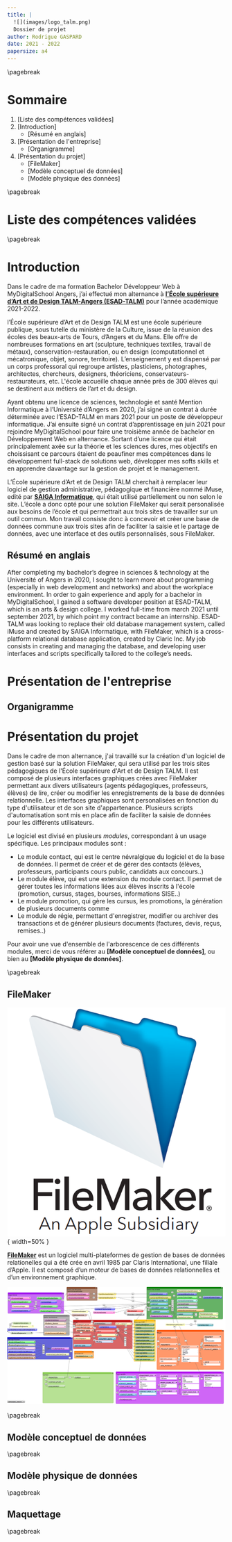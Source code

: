 ```yaml
---
title: |
  ![](images/logo_talm.png)
  Dossier de projet
author: Rodrigue GASPARD
date: 2021 - 2022
papersize: a4
---
```


\pagebreak

# Sommaire
1.  [Liste des compétences validées]
2.  [Introduction]
    * [Résumé en anglais]
3. [Présentation de l'entreprise]
    * [Organigramme]
4. [Présentation du projet]
    * [FileMaker]
    * [Modèle conceptuel de données]
    * [Modèle physique des données]

\pagebreak

# Liste des compétences validées

\pagebreak

# Introduction
Dans le cadre de ma formation Bachelor Développeur Web à MyDigitalSchool Angers, j’ai effectué mon alternance à __[l’École supérieure d’Art et de Design TALM-Angers (ESAD-TALM)](https://esad-talm.fr/)__ pour l’année académique 2021-2022.

l’École supérieure d’Art et de Design TALM est une école supérieure publique, sous tutelle du ministère de la Culture, issue de la réunion des écoles des beaux-arts de Tours, d’Angers et du Mans.
Elle offre de nombreuses formations en art (sculpture, techniques textiles, travail de métaux), conservation-restauration, ou en design (computationnel et mécatronique, objet, sonore, territoire).
L’enseignement y est dispensé par un corps professoral qui regroupe artistes, plasticiens, photographes, architectes, chercheurs, designers, théoriciens, conservateurs-restaurateurs, etc. 
L'école accueille chaque année près de 300 élèves qui se destinent aux métiers de l’art et du design.

Ayant obtenu une licence de sciences, technologie et santé Mention Informatique à l’Université d’Angers en 2020, j’ai signé un contrat à durée déterminée avec l’ESAD-TALM en mars 2021 pour un poste de développeur informatique.
J’ai ensuite signé un contrat d’apprentissage en juin 2021 pour rejoindre MyDigitalSchool pour faire une troisième année de bachelor en Développement Web en alternance. 
Sortant d’une licence qui était principalement axée sur la théorie et les sciences dures, mes objectifs en choissisant ce parcours étaient de peaufiner mes compétences dans le développement full-stack de solutions web, développer mes softs skills et en apprendre davantage sur la gestion de projet et le management.

L’École supérieure d’Art et de Design TALM cherchait à remplacer leur logiciel de gestion administrative, pédagogique et financière nommé iMuse, edité par __[SAIGA Informatique](https://www.saiga.fr/)__, qui était utilisé partiellement ou non selon le site. L’école a donc opté pour une solution FileMaker qui serait personalisée aux besoins de l’école et qui permettrait aux trois sites de travailler sur un outil commun.
Mon travail consiste donc à concevoir et créer une base de données commune aux trois sites afin de faciliter la saisie et le partage de données, avec une interface et des outils personnalisés, sous FileMaker.

## Résumé en anglais
After completing my bachelor’s degree in sciences & technology at the Université of Angers in 2020, I sought to learn more about programming (especially in web development and networks) and about the workplace environment. 
In order to gain experience and apply for a bachelor in MyDigitalSchool, I gained a software developer position at ESAD-TALM, which is an arts & design college. 
I worked full-time from march 2021 until september 2021, by which point my contract became an internship.
ESAD-TALM was looking to replace their old database management system, called iMuse and created by SAIGA Informatique, with FileMaker, which is a cross-platform relational database application, created by Claric Inc.
My job consists in creating and managing the database, and developing user interfaces and scripts specifically tailored to the college’s needs.

# Présentation de l'entreprise

## Organigramme

# Présentation du projet

Dans le cadre de mon alternance, j'ai travaillé sur la création d'un logiciel de gestion basé sur la solution FileMaker, qui sera utilisé par les trois sites pédagogiques de l'École supérieure d'Art et de Design TALM.
Il est composé de plusieurs interfaces graphiques crées avec FileMaker permettant aux divers utilisateurs (agents pédagogiques, professeurs, élèves) de lire, créer ou modifier les enregistrements de la base de données relationnelle.
Les interfaces graphiques sont personalisées en fonction du type d'utilisateur et de son site d'appartenance.
Plusieurs scripts d'automatisation sont mis en place afin de faciliter la saisie de données pour les différents utilisateurs.

Le logiciel est divisé en plusieurs *modules*, correspondant à un usage spécifique.
Les principaux modules sont :

* Le module contact, qui est le centre névralgique du logiciel et de la base de données. Il permet de créer et de gérer des contacts (élèves, professeurs, participants cours public, candidats aux concours..)
* Le module élève, qui est une extension du module contact. Il permet de gérer toutes les informations liées aux élèves inscrits à l'école (promotion, cursus, stages, bourses, informations SISE..)
* Le module promotion, qui gère les cursus, les promotions, la génération de plusieurs documents comme
* Le module de régie, permettant d'enregistrer, modifier ou archiver des transactions et de générer plusieurs documents (factures, devis, reçus, remises..)

Pour avoir une vue d'ensemble de l'arborescence de ces différents modules, merci de vous référer au __[Modèle conceptuel de données]__, ou bien au __[Modèle physique de données]__.

\pagebreak

## FileMaker

![Logo de FileMaker](images/FileMaker_Inc_logo.png){ width=50% }

__[FileMaker](https://www.claris.com/fr/)__ est un logiciel multi-plateformes de gestion de bases de données relationelles qui a été crée en avril 1985 par Claris International, une filiale d’Apple.
Il est composé d’un moteur de bases de données relationnelles et d’un environnement graphique.

![Modèle physique de données généré par FileMaker](images/tables_filemaker.png)

\pagebreak

## Modèle conceptuel de données

\pagebreak

## Modèle physique de données


\pagebreak

## Maquettage

\pagebreak

